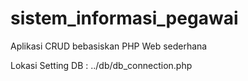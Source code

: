 # sistem_informasi_pegawai
Aplikasi CRUD bebasiskan PHP Web sederhana

Lokasi Setting DB :
../db/db_connection.php
